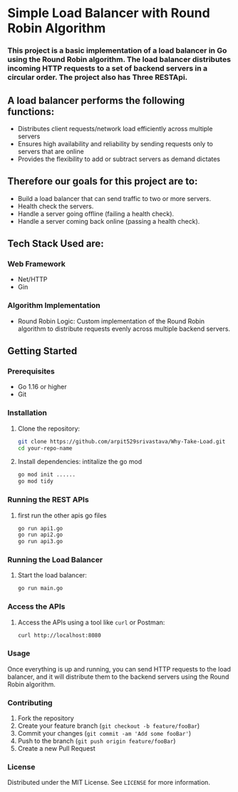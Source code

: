 # Simple Load Balancer with Round Robin Algorithm

### This project is a basic implementation of a load balancer in Go using the Round Robin algorithm. The load balancer distributes incoming HTTP requests to a set of backend servers in a circular order. The project also has Three RESTApi.

## A load balancer performs the following functions:

- Distributes client requests/network load efficiently across multiple servers
- Ensures high availability and reliability by sending requests only to servers that are online
- Provides the flexibility to add or subtract servers as demand dictates

## Therefore our goals for this project are to:

- Build a load balancer that can send traffic to two or more servers.
- Health check the servers.
- Handle a server going offline (failing a health check).
- Handle a server coming back online (passing a health check).

## Tech Stack Used are:

### Web Framework

- Net/HTTP
- Gin

### Algorithm Implementation

- Round Robin Logic: Custom implementation of the Round Robin algorithm to distribute requests evenly across multiple backend servers.

## Getting Started

### Prerequisites

- Go 1.16 or higher
- Git

### Installation

1. Clone the repository:

   ```sh
   git clone https://github.com/arpit529srivastava/Why-Take-Load.git
   cd your-repo-name
   ```

2. Install dependencies:
   intitalize the go mod
   ```sh
   go mod init ......
   go mod tidy
   ```

### Running the REST APIs

1. first run the other apis go files

   ```sh
   go run api1.go
   go run api2.go
   go run api3.go
   ```

### Running the Load Balancer

1. Start the load balancer:
   ```sh
   go run main.go
   ```

### Access the APIs

1. Access the APIs using a tool like `curl` or Postman:
   ```sh
   curl http://localhost:8080
   ```

### Usage

Once everything is up and running, you can send HTTP requests to the load balancer, and it will distribute them to the backend servers using the Round Robin algorithm.

### Contributing

1. Fork the repository
2. Create your feature branch (`git checkout -b feature/fooBar`)
3. Commit your changes (`git commit -am 'Add some fooBar'`)
4. Push to the branch (`git push origin feature/fooBar`)
5. Create a new Pull Request

### License

Distributed under the MIT License. See `LICENSE` for more information.
